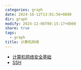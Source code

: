```yaml
---
categories: graph
date: 2024-10-12T13:01:56+0800
dir: graph
modify: 2024-12-06T00:15:17+0800
share: true
tags:
  - graph
title: 计算机网络
---
```


- [计算机网络安全基础](./%E8%AE%A1%E7%AE%97%E6%9C%BA%E7%BD%91%E7%BB%9C%E5%AE%89%E5%85%A8%E5%9F%BA%E7%A1%80.md)
- [SSH](./SSH.md)